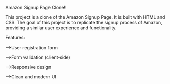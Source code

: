 Amazon Signup Page Clone!!

This project is a clone of the Amazon Signup Page. It is built with HTML and CSS. 
The goal of this project is to replicate the signup process of Amazon, providing a similar user experience and functionality.

Features:

-->User registration form

-->Form validation (client-side)

-->Responsive design

-->Clean and modern UI
